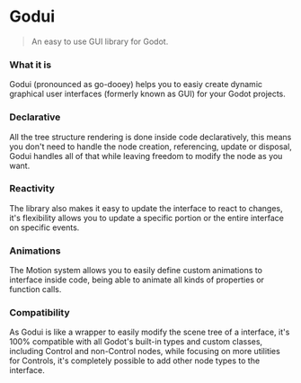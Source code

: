 # Godui

> An easy to use GUI library for Godot.

### What it is

Godui (pronounced as go-dooey) helps you to easiy create dynamic graphical user interfaces (formerly known as GUI) for your Godot projects. 

### Declarative

All the tree structure rendering is done inside code declaratively, this means you don't need to handle the node creation, referencing, update or disposal, Godui handles all of that while leaving freedom to modify the node as you want.

### Reactivity

The library also makes it easy to update the interface to react to changes, it's flexibility allows you to update a specific portion or the entire interface on specific events.

### Animations

The Motion system allows you to easily define custom animations to interface inside code, being able to animate all kinds of properties or function calls.

### Compatibility

As Godui is like a wrapper to easily modify the scene tree of a interface, it's 100% compatible with all Godot's built-in types and custom classes, including Control and non-Control nodes, while focusing on more utilities for Controls, it's completely possible to add other node types to the interface.


